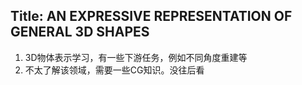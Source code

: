 ## Title: AN EXPRESSIVE REPRESENTATION OF GENERAL 3D SHAPES
1. 3D物体表示学习，有一些下游任务，例如不同角度重建等
2. 不太了解该领域，需要一些CG知识。没往后看